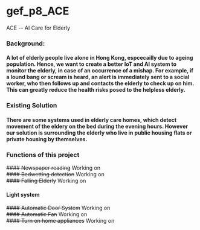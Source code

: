 # gef_p8_ACE
ACE -- AI Care for Elderly

### Background:
#### A lot of elderly people live alone in Hong Kong, espcecailly due to  ageing population. Hence, we want to create a better IoT and AI system to monitor the elderly, in case of an occurrence of a mishap. For example, if a lound bang or scream is heard, an alert is immediately sent to a social worker, who then follows up and contacts the elderly to check up on him. This can greatly reduce the health risks posed to the helpless elderly.

### Existing Solution
#### There are some systems used in elderly care homes, which detect movement of the eldery on the bed during the evening hours. However our solution is surrounding the elderly who live in public housing flats or private housing by themselves.


### Functions of this project
~~#### Newspaper reading~~ Working on<br/>
~~#### Bedwetting detection~~ Working on<br/>
~~#### Falling Elderly~~ Working on<br/>
#### Light system<br/>
~~#### Automatic Door System~~ Working on<br/>
~~#### Automatic Fan~~ Working on<br/>
~~#### Turn on home appliances~~ Working on<br/>

